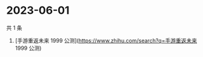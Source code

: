 # 2023-06-01

共 1 条

<!-- BEGIN -->
<!-- 最后更新时间 Thu Jun 01 2023 01:06:39 GMT+0800 (China Standard Time) -->

1. [手游重返未来 1999 公测](https://www.zhihu.com/search?q=手游重返未来 1999
   公测)

<!-- END -->
